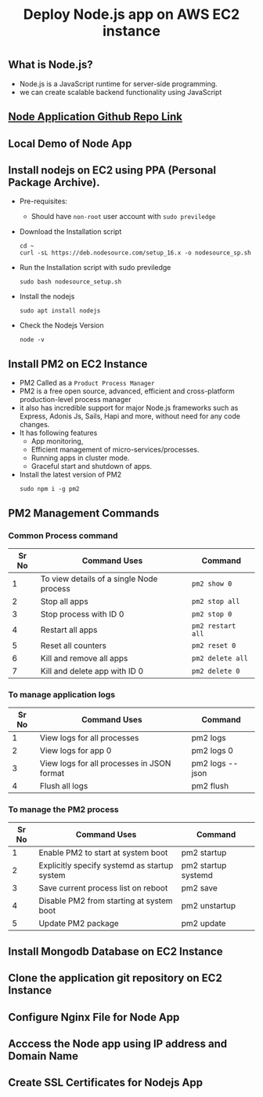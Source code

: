 # <h1 align=center> Deploy Node.js app on AWS EC2 instance <h1>

## What is Node.js?
- Node.js is a JavaScript runtime for server-side programming. 
- we can create scalable backend functionality using JavaScript  
  
## [Node Application Github Repo Link](https://github.com/DipakBodare/node-api-backend)  

## Local Demo of Node App

## Install nodejs on EC2 using PPA (Personal Package Archive).
- Pre-requisites: 
  - Should have ```non-root``` user account with ```sudo previledge```
  
- Download the Installation script
  ```
  cd ~
  curl -sL https://deb.nodesource.com/setup_16.x -o nodesource_sp.sh
  ```
  
- Run the Installation script with sudo previledge
  ```
  sudo bash nodesource_setup.sh
  ```
- Install the nodejs
  ```
  sudo apt install nodejs
  ```
  
- Check the Nodejs Version
  ```
  node -v
  ``` 
 
## Install PM2 on EC2 Instance
- PM2 Called as a ```Product Process Manager```
- PM2 is a free open source, advanced, efficient and cross-platform production-level process manager
- it also has incredible support for major Node.js frameworks such as Express, Adonis Js, Sails, Hapi and more, without need for any code changes.
- It has following features
  - App monitoring, 
  - Efficient management of micro-services/processes. 
  - Running apps in cluster mode. 
  - Graceful start and shutdown of apps.  
- Install the latest version of PM2
  ```
  sudo npm i -g pm2 
  ```
## PM2 Management Commands
### Common Process command  
   
  | Sr No | Command Uses | Command |
  |------|--------|---------|
  | 1 | To view details of a single Node process | `pm2 show 0` |
  | 2 | Stop all apps | `pm2 stop all` |  
  | 3 | Stop process with ID 0 | `pm2 stop 0` | 
  | 4 | Restart all apps | `pm2 restart all` |
  | 5 | Reset all counters | `pm2 reset 0` | 
  | 6 | Kill and remove all apps | `pm2 delete all` |
  | 7 | Kill and delete app with ID 0 | `pm2 delete 0` |
 
### To manage application logs  
  | Sr No | Command Uses | Command |
  |------|--------|---------|
  | 1 | View logs for all processes | pm2 logs |
  | 2 | View logs for app 0  | pm2 logs 0 |
  | 3 | View logs for all processes in JSON format | pm2 logs --json |
  | 4 | Flush all logs | pm2 flush |
 
### To manage the PM2 process
  | Sr No | Command Uses | Command |
  |------|--------|---------|
  | 1 | Enable PM2 to start at system boot | pm2 startup |
  | 2 | Explicitly specify systemd as startup system | pm2 startup systemd |
  | 3 | Save current process list on reboot | pm2 save |
  | 4 | Disable PM2 from starting at system boot | pm2 unstartup |
  | 5 | Update PM2 package | pm2 update | 
  
## Install Mongodb Database on EC2 Instance

## Clone the application git repository on EC2 Instance

## Configure Nginx File for Node App

## Acccess the Node app using IP address and Domain Name

## Create SSL Certificates for Nodejs App

